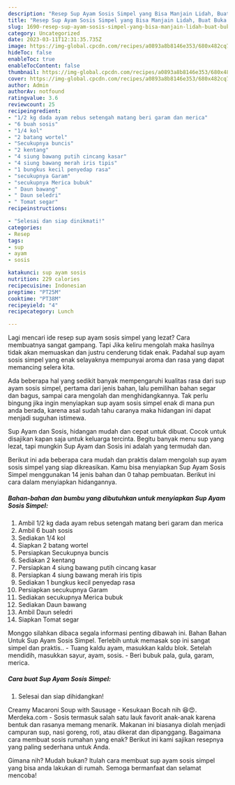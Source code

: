 ```yaml
---
description: "Resep Sup Ayam Sosis Simpel yang Bisa Manjain Lidah, Buat Buka Puasa Enak Banget"
title: "Resep Sup Ayam Sosis Simpel yang Bisa Manjain Lidah, Buat Buka Puasa Enak Banget"
slug: 1690-resep-sup-ayam-sosis-simpel-yang-bisa-manjain-lidah-buat-buka-puasa-enak-banget
category: Uncategorized
date: 2023-03-11T12:31:35.735Z
image: https://img-global.cpcdn.com/recipes/a0893a8b8146e353/680x482cq70/sup-ayam-sosis-simpel-foto-resep-utama.jpg
hideToc: false
enableToc: true
enableTocContent: false
thumbnail: https://img-global.cpcdn.com/recipes/a0893a8b8146e353/680x482cq70/sup-ayam-sosis-simpel-foto-resep-utama.jpg
cover: https://img-global.cpcdn.com/recipes/a0893a8b8146e353/680x482cq70/sup-ayam-sosis-simpel-foto-resep-utama.jpg
author: Admin
authorAv: notfound
ratingvalue: 3.6
reviewcount: 25
recipeingredient:
- "1/2 kg dada ayam rebus setengah matang beri garam dan merica"
- "6 buah sosis"
- "1/4 kol"
- "2 batang wortel"
- "Secukupnya buncis"
- "2 kentang"
- "4 siung bawang putih cincang kasar"
- "4 siung bawang merah iris tipis"
- "1 bungkus kecil penyedap rasa"
- "secukupnya Garam"
- "secukupnya Merica bubuk"
- " Daun bawang"
- " Daun seledri"
- " Tomat segar"
recipeinstructions:

- "Selesai dan siap dinikmati!"
categories:
- Resep
tags:
- sup
- ayam
- sosis

katakunci: sup ayam sosis 
nutrition: 229 calories
recipecuisine: Indonesian
preptime: "PT25M"
cooktime: "PT38M"
recipeyield: "4"
recipecategory: Lunch

---
```



Lagi mencari ide resep sup ayam sosis simpel yang lezat? Cara membuatnya sangat gampang. Tapi Jika keliru mengolah maka hasilnya tidak akan memuaskan dan justru cenderung tidak enak. Padahal sup ayam sosis simpel yang enak selayaknya mempunyai aroma dan rasa yang dapat memancing selera kita.


Ada beberapa hal yang sedikit banyak mempengaruhi kualitas rasa dari sup ayam sosis simpel, pertama dari jenis bahan, lalu pemilihan bahan segar dan bagus, sampai cara mengolah dan menghidangkannya. Tak perlu bingung jika ingin menyiapkan sup ayam sosis simpel enak di mana pun anda berada, karena asal sudah tahu caranya maka hidangan ini dapat menjadi suguhan istimewa.

Sup Ayam dan Sosis, hidangan mudah dan cepat untuk dibuat. Cocok untuk disajikan kapan saja untuk keluarga tercinta. Begitu banyak menu sup yang lezat, tapi mungkin Sup Ayam dan Sosis ini adalah yang termudah dan.


Berikut ini ada beberapa cara mudah dan praktis dalam mengolah sup ayam sosis simpel yang siap dikreasikan. Kamu bisa menyiapkan Sup Ayam Sosis Simpel menggunakan 14 jenis bahan dan 0 tahap pembuatan. Berikut ini cara dalam menyiapkan hidangannya.

<!--inarticleads1-->

##### Bahan-bahan dan bumbu yang dibutuhkan untuk menyiapkan Sup Ayam Sosis Simpel:

1. Ambil 1/2 kg dada ayam rebus setengah matang beri garam dan merica
1. Ambil 6 buah sosis
1. Sediakan 1/4 kol
1. Siapkan 2 batang wortel
1. Persiapkan Secukupnya buncis
1. Sediakan 2 kentang
1. Persiapkan 4 siung bawang putih cincang kasar
1. Persiapkan 4 siung bawang merah iris tipis
1. Sediakan 1 bungkus kecil penyedap rasa
1. Persiapkan secukupnya Garam
1. Sediakan secukupnya Merica bubuk
1. Sediakan  Daun bawang
1. Ambil  Daun seledri
1. Siapkan  Tomat segar


Monggo silahkan dibaca segala informasi penting dibawah ini. Bahan Bahan Untuk Sup Ayam Sosis Simpel. Terlebih untuk memasak sop ini sangat simpel dan praktis.. - Tuang kaldu ayam, masukkan kaldu blok. Setelah mendidih, masukkan sayur, ayam, sosis. - Beri bubuk pala, gula, garam, merica. 

<!--inarticleads2-->

##### Cara buat Sup Ayam Sosis Simpel:


1. Selesai dan siap dihidangkan!

Creamy Macaroni Soup with Sausage - Kesukaan Bocah nih 😆😍. Merdeka.com - Sosis termasuk salah satu lauk favorit anak-anak karena bentuk dan rasanya memang menarik. Makanan ini biasanya diolah menjadi campuran sup, nasi goreng, roti, atau dikerat dan dipanggang. Bagaimana cara membuat sosis rumahan yang enak? Berikut ini kami sajikan resepnya yang paling sederhana untuk Anda. 

Gimana nih? Mudah bukan? Itulah cara membuat sup ayam sosis simpel yang bisa anda lakukan di rumah. Semoga bermanfaat dan selamat mencoba!
